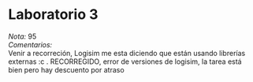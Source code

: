 # Laboratorio 3
*Nota:* 95  
*Comentarios:*  
Venir a recorreción, Logisim me esta diciendo que están usando librerías externas :c . RECORREGIDO, error de versiones de logisim, la tarea está bien pero hay descuento por atraso
